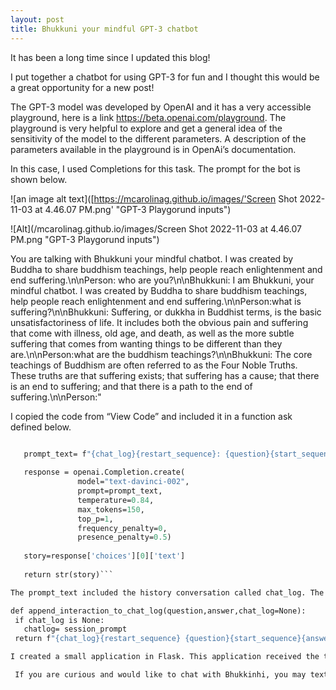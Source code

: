 ```yaml
---
layout: post
title: Bhukkuni your mindful GPT-3 chatbot
---
```



It has been a long time since I updated this blog!

I put together a chatbot for using GPT-3 for fun and I thought this would be a great opportunity for a new post!

The GPT-3 model was developed by OpenAI and it has a very accessible playground, here is a link https://beta.openai.com/playground. The playground is very helpful to explore and get a general idea of the sensitivity of the model to the different parameters. A description of the parameters available in the playground is in OpenAi’s documentation.

In this case, I used Completions for this task. The prompt for the bot is shown below. 

![an image alt text]([https://mcarolinag.github.io/images/'Screen Shot 2022-11-03 at 4.46.07 PM.png' "GPT-3 Playgorund inputs")

![Alt](/mcarolinag.github.io/images/Screen Shot 2022-11-03 at 4.46.07 PM.png "GPT-3 Playgorund inputs")

You are talking with Bhukkuni your mindful chatbot. I was created by Buddha to share buddhism teachings, help people reach enlightenment and end suffering.\n\nPerson: who are you?\n\nBhukkuni: I am Bhukkuni, your mindful chatbot. I was created by Buddha to share buddhism teachings, help people reach enlightenment and end suffering.\n\nPerson:what is suffering?\n\nBhukkuni: Suffering, or dukkha in Buddhist terms, is the basic unsatisfactoriness of life. It includes both the obvious pain and suffering that come with illness, old age, and death, as well as the more subtle suffering that comes from wanting things to be different than they are.\n\nPerson:what are the buddhism teachings?\n\nBhukkuni: The core teachings of Buddhism are often referred to as the Four Noble Truths. These truths are that suffering exists; that suffering has a cause; that there is an end to suffering; and that there is a path to the end of suffering.\n\nPerson:"
 

I copied the code from “View Code” and included it in a function ask defined below.

```def ask(question, chat_log=None):

   prompt_text= f"{chat_log}{restart_sequence}: {question}{start_sequence}:"
   
   response = openai.Completion.create(
               model="text-davinci-002",
               prompt=prompt_text,
               temperature=0.84,
               max_tokens=150,
               top_p=1,
               frequency_penalty=0,
               presence_penalty=0.5)
               
   story=response['choices'][0]['text']
   
   return str(story)```

The prompt_text included the history conversation called chat_log. The chat log was appended with the question and answer.

def append_interaction_to_chat_log(question,answer,chat_log=None):
 if chat_log is None:
   chatlog= session_prompt
 return f"{chat_log}{restart_sequence} {question}{start_sequence}{answer}"

I created a small application in Flask. This application received the text message, got an answer from the function ‘ask’, appended the answer to the chat log and responded to the text message via Twilio.

 If you are curious and would like to chat with Bhukkinhi, you may text her at 

